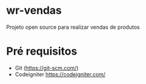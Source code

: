 # wr-vendas
Projeto open source para realizar vendas de produtos

# Pré requisitos
- Git (https://git-scm.com/) 
- Codeigniter https://codeigniter.com/
